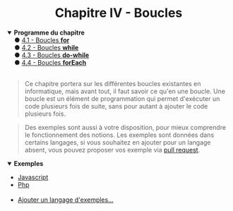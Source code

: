 <center><h1>Chapitre IV - Boucles</h1></center>

<details open="open"><summary><b>Programme du chapitre</b></summary>
&nbsp;&nbsp;&nbsp;&nbsp;● <a href="./For.md" title="Types">4.1 - Boucles <b>for</b></a><br>
&nbsp;&nbsp;&nbsp;&nbsp;● <a href="./While.md" title="Variables">4.2 - Boucles <b>while</b></a><br>
&nbsp;&nbsp;&nbsp;&nbsp;● <a href="./Do-while.md" title="Constantes">4.3 - Boucles <b>do-while</b></a><br>
&nbsp;&nbsp;&nbsp;&nbsp;● <a href="./Foreach.md" title="Constantes">4.4 - Boucles <b>forEach</b></a>
</details>
<br>

> Ce chapitre portera sur les différentes boucles existantes en informatique, mais avant tout, il faut savoir ce qu'en une boucle. Une boucle est un élément de programmation qui permet d'exécuter un code plusieurs fois de suite, sans pour autant à ajouter le code plusieurs fois.

> Des exemples sont aussi à votre disposition, pour mieux comprendre le fonctionnement des notions. Les exemples sont données dans certains langages, si vous souhaitez en ajouter pour un langage absent, vous pouvez proposer vos exemple via [pull request](https://github.com/Skycel9/basics-course-of-programming/pulls).

<details open="open"><summary><b>Exemples</b></summary>
<ul>
    <li><a href="./Practice/js">Javascript</a></li>
    <li><a href="./Practice/php">Php</a></li>
    &nbsp;
    <li><a href="https://github.fr/Skycel9/basics-course-of-programming/pulls">Ajouter un langage d'exemples...</a></li>
</ul>
</details>